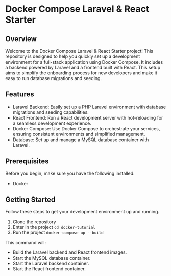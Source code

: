 # Docker Compose Laravel & React Starter

## Overview
Welcome to the Docker Compose Laravel & React Starter project! This repository is designed to help you quickly set up a development environment for a full-stack application using Docker Compose. It includes a backend powered by Laravel and a frontend built with React. This setup aims to simplify the onboarding process for new developers and make it easy to run database migrations and seeding.

## Features
- Laravel Backend: Easily set up a PHP Laravel environment with database migrations and seeding capabilities.
- React Frontend: Run a React development server with hot-reloading for a seamless development experience.
- Docker Compose: Use Docker Compose to orchestrate your services, ensuring consistent environments and simplified management.
- Database: Set up and manage a MySQL database container with Laravel.

## Prerequisites
Before you begin, make sure you have the following installed:
- Docker

## Getting Started
Follow these steps to get your development environment up and running.

1. Clone the repository
2. Enter in the project
  `cd docker-tutorial`
3. Run the project
  `docker-compose up --build`

This command will:
- Build the Laravel backend and React frontend images.
- Start the MySQL database container.
- Start the Laravel backend container.
- Start the React frontend container.

